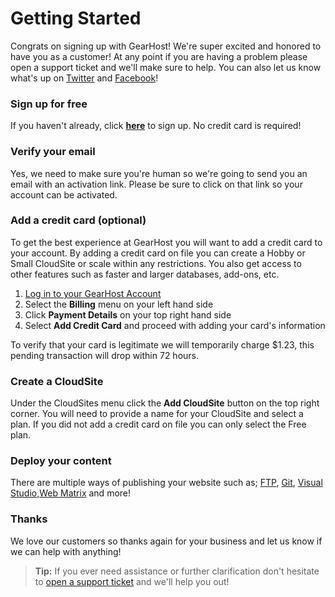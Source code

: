 # Getting Started
Congrats on signing up with GearHost! We're super excited and honored to have you as a customer! At any point if you are having a problem please open a support ticket and we'll make sure to help. You can also let us know what's up on [Twitter](https://twitter.com/gearhost) and [Facebook](https://www.facebook.com/gearhost)!

### Sign up for free
If you haven't already, click **[here](https://my.gearhost.com/account/signup)** to sign up. No credit card is required!

### Verify your email
Yes, we need to make sure you're human so we're going to send you an email with an activation link. Please be sure to click on that link so your account can be activated.

### Add a credit card (optional)
To get the best experience at GearHost you will want to add a credit card to your account. By adding a credit card on file you can create a Hobby or Small CloudSite or scale within any restrictions. You also get access to other features such as faster and larger databases, add-ons, etc.

1. [Log in to your GearHost Account](https://my.gearhost.com/account/login)
2. Select the **Billing** menu on your left hand side
3. Click **Payment Details** on your top right hand side
4. Select **Add Credit Card** and proceed with adding your card's information

To verify that your card is legitimate we will temporarily charge $1.23, this pending transaction will drop within 72 hours.

### Create a CloudSite
Under the CloudSites menu click the **Add CloudSite** button on the top right corner. You will need to provide a name for your CloudSite and select a plan. If you did not add a credit card on file you can only select the Free plan. 

### Deploy your content
There are multiple ways of publishing your website such as; [FTP](https://www.gearhost.com/documentation/how-to-publish-your-app-with-ftp), [Git](https://www.gearhost.com/documentation/git-deploy-your-application), [Visual Studio](https://www.gearhost.com/documentation/how-to-publish-your-app-from-visual-studio),[Web Matrix](https://www.gearhost.com/documentation/publish-via-webmatrix-3) and more! 

### Thanks
We love our customers so thanks again for your business and let us know if we can help with anything! 

>**Tip:** If you ever need assistance or further clarification don't hesitate to [open a support ticket](https://www.gearhost.com/documentation/how-to-open-a-support-ticket) and we'll help you out!
